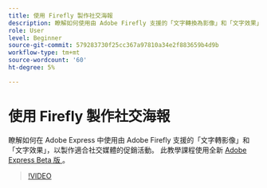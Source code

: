 ```yaml
---
title: 使用 Firefly 製作社交海報
description: 瞭解如何使用由 Adobe Firefly 支援的「文字轉換為影像」和「文字效果」
role: User
level: Beginner
source-git-commit: 579283730f25cc367a97810a34e2f883659b4d9b
workflow-type: tm+mt
source-wordcount: '60'
ht-degree: 5%

---
```


# 使用 Firefly 製作社交海報

瞭解如何在 Adobe Express 中使用由 Adobe Firefly 支援的「文字轉影像」和「文字效果」，以製作適合社交媒體的促銷活動。 此教學課程使用全新 [ Adobe Express Beta 版 ](https://www.adobe.com/express/) 。

>[!VIDEO](https://video.tv.adobe.com/v/3420533?quality=12&learn=on&hidetitle=true)